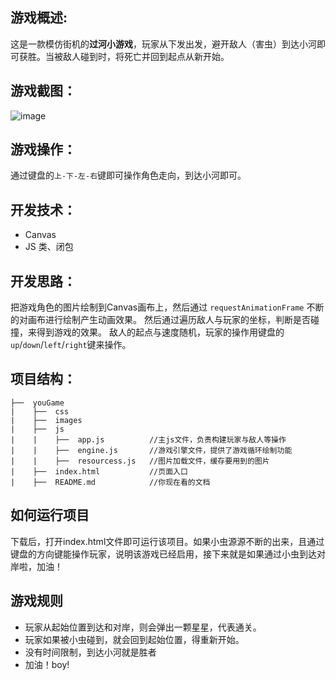 

## 游戏概述:

这是一款模仿街机的**过河小游戏**，玩家从下发出发，避开敌人（害虫）到达小河即可获胜。当被敌人碰到时，将死亡并回到起点从新开始。

## 游戏截图：

![image](https://img1.doubanio.com/view/status/median/public/079977f0890ea78.jpg)

## 游戏操作：

通过键盘的`上-下-左-右`键即可操作角色走向，到达小河即可。

## 开发技术：

- Canvas
- JS 类、闭包

## 开发思路：
把游戏角色的图片绘制到Canvas画布上，然后通过 `requestAnimationFrame`  不断的对画布进行绘制产生动画效果。 
然后通过遍历敌人与玩家的坐标，判断是否碰撞，来得到游戏的效果。
敌人的起点与速度随机，玩家的操作用键盘的`up`/`down`/`left`/`right`键来操作。


## 项目结构：

```
├──  youGame
|    ├──  css         
|    ├──  images
|    ├──  js
|    |    ├──  app.js          //主js文件，负责构建玩家与敌人等操作
|    |    ├──  engine.js       //游戏引擎文件，提供了游戏循环绘制功能
|    |    ├──  resourcess.js   //图片加载文件，缓存要用到的图片
|    ├──  index.html           //页面入口
|    ├──  README.md            //你现在看的文档

```


## 如何运行项目
下载后，打开index.html文件即可运行该项目。如果小虫源源不断的出来，且通过键盘的方向键能操作玩家，说明该游戏已经启用，接下来就是如果通过小虫到达对岸啦，加油！


## 游戏规则
- 玩家从起始位置到达和对岸，则会弹出一颗星星，代表通关。
- 玩家如果被小虫碰到，就会回到起始位置，得重新开始。
- 没有时间限制，到达小河就是胜者
- 加油！boy!









